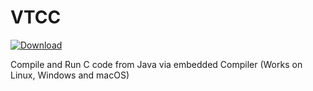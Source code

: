 # VTCC

[ ![Download](https://api.bintray.com/packages/miho/TCC/tcc-dist/images/download.svg) ](https://bintray.com/miho/TCC/tcc-dist/_latestVersion)

Compile and Run C code from Java via embedded Compiler (Works on Linux, Windows and macOS)
